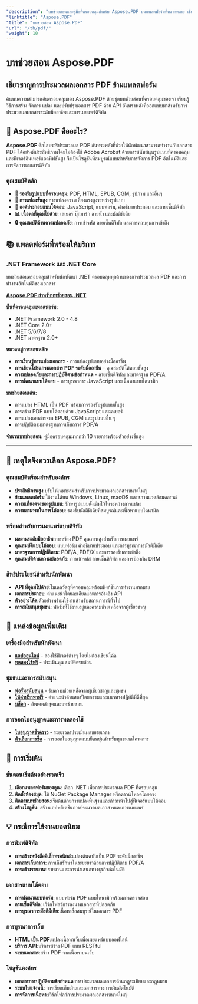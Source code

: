 ```yaml
---
"description": "บทช่วยสอนและคู่มือที่ครอบคลุมสำหรับ Aspose.PDF บนแพลตฟอร์มที่หลากหลาย เชี่ยวชาญการสร้าง การจัดการ การแปลง และฟีเจอร์แบบอินเทอร์แอคทีฟของเอกสาร PDF ด้วยชุดบทช่วยสอนที่ครอบคลุมของเรา"
"linktitle": "Aspose.PDF"
"title": "บทช่วยสอน Aspose.PDF"
"url": "/th/pdf/"
"weight": 10
---
```


# บทช่วยสอน Aspose.PDF

## เชี่ยวชาญการประมวลผลเอกสาร PDF ข้ามแพลตฟอร์ม

ค้นพบความสามารถอันครอบคลุมของ Aspose.PDF ด้วยชุดบทช่วยสอนที่ครอบคลุมของเรา เรียนรู้วิธีการสร้าง จัดการ แปลง และปรับปรุงเอกสาร PDF ด้วย API อันทรงพลังที่ออกแบบมาสำหรับการประมวลผลเอกสารระดับมืออาชีพและการเผยแพร่ดิจิทัล

## 🚀 Aspose.PDF คืออะไร?

**Aspose.PDF** คือไลบรารีประมวลผล PDF อันทรงพลังที่ช่วยให้นักพัฒนาสามารถทำงานกับเอกสาร PDF ได้อย่างมีประสิทธิภาพโดยไม่ต้องใช้ Adobe Acrobat ด้วยการสนับสนุนรูปแบบที่ครอบคลุมและฟีเจอร์อินเทอร์แอคทีฟขั้นสูง จึงเป็นโซลูชันที่สมบูรณ์แบบสำหรับการจัดการ PDF อัตโนมัติและการจัดการเอกสารดิจิทัล

### คุณสมบัติหลัก
- **📄 รองรับรูปแบบที่ครอบคลุม**: PDF, HTML, EPUB, CGM, รูปภาพ และอื่นๆ
- **🔄 การแปลงขั้นสูง**:การแปลงความเที่ยงตรงสูงระหว่างรูปแบบ
- **🎨 องค์ประกอบแบบโต้ตอบ**: JavaScript, แบบฟอร์ม, คำอธิบายประกอบ และลายเซ็นดิจิทัล
- **📊 เนื้อหาที่อุดมไปด้วย**: เลเยอร์ บุ๊กมาร์ก ลายน้ำ และมัลติมีเดีย
- **🔒 คุณสมบัติด้านความปลอดภัย**: การเข้ารหัส ลายเซ็นดิจิทัล และการควบคุมการเข้าถึง

## 📚 แพลตฟอร์มที่พร้อมให้บริการ

### .NET Framework และ .NET Core
บทช่วยสอนครอบคลุมสำหรับนักพัฒนา .NET ครอบคลุมทุกด้านของการประมวลผล PDF และการทำงานอัตโนมัติของเอกสาร

**[Aspose.PDF สำหรับบทช่วยสอน .NET](./net/)**

**พื้นที่ครอบคลุมแพลตฟอร์ม:**
- .NET Framework 2.0 - 4.8
- .NET Core 2.0+
- .NET 5/6/7/8
- .NET มาตรฐาน 2.0+

**หมวดหมู่การสอนหลัก:**
- **การเรียนรู้การแปลงเอกสาร** - การแปลงรูปแบบอย่างมืออาชีพ
- **การเขียนโปรแกรมเอกสาร PDF ระดับมืออาชีพ** - คุณสมบัติโต้ตอบขั้นสูง
- **ความปลอดภัยและการปฏิบัติตามข้อกำหนด** - ลายเซ็นดิจิทัลและมาตรฐาน PDF/A
- **การพัฒนาแบบโต้ตอบ** - การบูรณาการ JavaScript และเนื้อหาแบบไดนามิก

**บทช่วยสอนเด่น:**
- การแปลง HTML เป็น PDF พร้อมการรองรับรูปแบบขั้นสูง
- การสร้าง PDF แบบโต้ตอบด้วย JavaScript และเลเยอร์
- การแปลงเอกสารจาก EPUB, CGM และรูปแบบอื่น ๆ
- การปฏิบัติตามมาตรฐานการเก็บถาวร PDF/A

**จำนวนบทช่วยสอน:** คู่มือครอบคลุมมากกว่า 10 รายการพร้อมตัวอย่างขั้นสูง

---

## 🎯 เหตุใดจึงควรเลือก Aspose.PDF?

### **คุณสมบัติพร้อมสำหรับองค์กร**
- **ประสิทธิภาพสูง**:ปรับให้เหมาะสมสำหรับการประมวลผลเอกสารขนาดใหญ่
- **ข้ามแพลตฟอร์ม**:ใช้งานได้บน Windows, Linux, macOS และสภาพแวดล้อมคลาวด์
- **ความเที่ยงตรงของรูปแบบ**: รักษารูปแบบดั้งเดิมไว้ในระหว่างการแปลง
- **ความสามารถในการโต้ตอบ**: รองรับมัลติมีเดียที่สมบูรณ์และเนื้อหาแบบไดนามิก

### **พร้อมสำหรับการเผยแพร่แบบดิจิทัล**
- **ผลงานระดับมืออาชีพ**:การสร้าง PDF คุณภาพสูงสำหรับการเผยแพร่
- **คุณสมบัติแบบโต้ตอบ**: แบบฟอร์ม คำอธิบายประกอบ และการบูรณาการมัลติมีเดีย
- **มาตรฐานการปฏิบัติตาม**: PDF/A, PDF/X และการรองรับการเข้าถึง
- **คุณสมบัติด้านความปลอดภัย**: การเข้ารหัส ลายเซ็นดิจิทัล และการป้องกัน DRM

### **สิทธิประโยชน์สำหรับนักพัฒนา**
- **API ที่อุดมไปด้วย**:โมเดลวัตถุที่ครอบคลุมพร้อมฟังก์ชันการทำงานมากมาย
- **เอกสารประกอบ**: คำแนะนำโดยละเอียดและการอ้างอิง API
- **ตัวอย่างโค้ด**:ตัวอย่างพร้อมใช้งานสำหรับสถานการณ์ทั่วไป
- **การสนับสนุนชุมชน**: ฟอรัมที่ใช้งานอยู่และความช่วยเหลือจากผู้เชี่ยวชาญ

## 🔗 แหล่งข้อมูลเพิ่มเติม

### **เครื่องมือสำหรับนักพัฒนา**
- **[แอปออนไลน์](https://products.aspose.app/pdf/family)** - ลองใช้ฟีเจอร์ต่างๆ โดยไม่ต้องเขียนโค้ด
- **[ทดลองใช้ฟรี](https://releases.aspose.com/pdf/net/)** - ประเมินคุณสมบัติครบถ้วน

### **ชุมชนและการสนับสนุน**
- **[ฟอรั่มสนับสนุน](https://forum.aspose.com/c/pdf/10)** - รับความช่วยเหลือจากผู้เชี่ยวชาญและชุมชน
- **[ให้คำปรึกษาฟรี](https://aspose.com/consulting)** - คำแนะนำด้านสถาปัตยกรรมและแนวทางปฏิบัติที่ดีที่สุด
- **[บล็อก](https://blog.aspose.com/category/pdf/)** - อัพเดตล่าสุดและบทช่วยสอน

### **การออกใบอนุญาตและการทดลองใช้**
- **[ใบอนุญาตชั่วคราว](https://conholdate.com/temporary-license/)** - ระยะเวลาประเมินผลขยายเวลา
- **[ตัวเลือกการซื้อ](https://conholdate.com/purchase/)** - การออกใบอนุญาตแบบยืดหยุ่นสำหรับทุกขนาดโครงการ

## 🚀 การเริ่มต้น

### ขั้นตอนเริ่มต้นอย่างรวดเร็ว
1. **เลือกแพลตฟอร์มของคุณ**: เลือก .NET เพื่อการประมวลผล PDF ที่ครอบคลุม
2. **ติดตั้งห้องสมุด**: ใช้ NuGet Package Manager หรือดาวน์โหลดโดยตรง
3. **ติดตามบทช่วยสอน**:เริ่มต้นด้วยการแปลงพื้นฐานและก้าวหน้าไปสู่ฟีเจอร์แบบโต้ตอบ
4. **สร้างโซลูชัน**: สร้างแอปพลิเคชันการประมวลผลเอกสารและการเผยแพร่

## 💡 กรณีการใช้งานยอดนิยม

### **การพิมพ์ดิจิทัล**
- **การสร้างหนังสืออิเล็กทรอนิกส์**:แปลงต้นฉบับเป็น PDF ระดับมืออาชีพ
- **เอกสารเก็บถาวร**: การเก็บรักษาในระยะยาวด้วยการปฏิบัติตาม PDF/A
- **การสร้างรายงาน**: รายงานและการนำเสนอทางธุรกิจอัตโนมัติ

### **เอกสารแบบโต้ตอบ**
- **การพัฒนาแบบฟอร์ม**: แบบฟอร์ม PDF แบบไดนามิกพร้อมการตรวจสอบ
- **ลายเซ็นดิจิทัล**: เวิร์กโฟลว์การลงนามเอกสารที่ปลอดภัย
- **การบูรณาการมัลติมีเดีย**:เนื้อหาสื่อสมบูรณ์ในเอกสาร PDF

### **การบูรณาการเว็บ**
- **HTML เป็น PDF**:แปลงเนื้อหาเว็บเพื่อเผยแพร่แบบออฟไลน์
- **บริการ API**:บริการสร้าง PDF แบบ RESTful
- **ระบบเอกสาร**:สร้าง PDF จากเนื้อหาบนเว็บ

### **โซลูชันองค์กร**
- **เอกสารการปฏิบัติตามข้อกำหนด**:การประมวลผลเอกสารด้านกฎระเบียบและกฎหมาย
- **ระบบใบแจ้งหนี้**: การเรียกเก็บเงินและเอกสารทางการเงินอัตโนมัติ
- **การจัดการเนื้อหา**:เวิร์กโฟลว์การประมวลผลเอกสารขนาดใหญ่